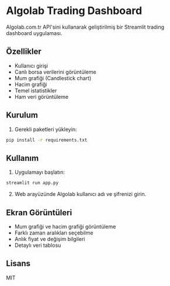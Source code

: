 # Algolab Trading Dashboard

Algolab.com.tr API'sini kullanarak geliştirilmiş bir Streamlit trading dashboard uygulaması.

## Özellikler

- Kullanıcı girişi
- Canlı borsa verilerini görüntüleme
- Mum grafiği (Candlestick chart)
- Hacim grafiği
- Temel istatistikler
- Ham veri görüntüleme

## Kurulum

1. Gerekli paketleri yükleyin:
```bash
pip install -r requirements.txt
```

## Kullanım

1. Uygulamayı başlatın:
```bash
streamlit run app.py
```

2. Web arayüzünde Algolab kullanıcı adı ve şifrenizi girin.

## Ekran Görüntüleri

- Mum grafiği ve hacim grafiği görüntüleme
- Farklı zaman aralıkları seçebilme
- Anlık fiyat ve değişim bilgileri
- Detaylı veri tablosu

## Lisans

MIT
